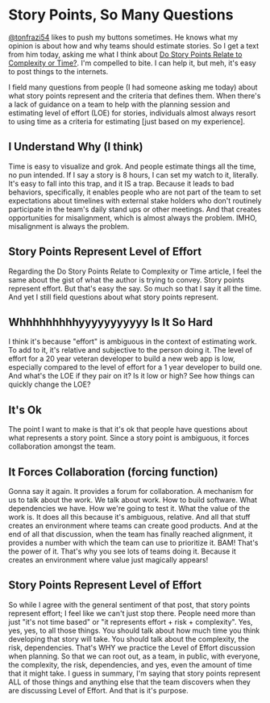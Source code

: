 # Story Points, So Many Questions

[@tonfrazi54](https://twitter.com/tonfrazi54) likes to push my buttons sometimes. He knows what my opinion is about how and why teams should estimate stories. So I get a text from him today, asking me what I think about [Do Story Points Relate to Complexity or Time?](https://www.infoq.com/news/2010/07/story-points-complexity-effort). I'm compelled to bite. I can help it, but meh, it's easy to post things to the internets.

I field many questions from people (I had someone asking me today) about what story points represent and the criteria that defines them. When there's a lack of guidance on a team to help with the planning session and estimating level of effort (LOE) for stories, individuals almost always resort to using time as a criteria for estimating [just based on my experience].

## I Understand Why (I think)

Time is easy to visualize and grok. And people estimate things all the time, no pun intended. If I say a story is 8 hours, I can set my watch to it, literally. It's easy to fall into this trap, and it IS a trap. Because it leads to bad behaviors, specifically, it enables people who are not part of the team to set expectations about timelines with external stake holders who don't routinely participate in the team's daily stand ups or other meetings. And that creates opportunities for misalignment, which is almost always the problem. IMHO, misalignment is always the problem.

## Story Points Represent Level of Effort

Regarding the Do Story Points Relate to Complexity or Time article, I feel the same about the gist of what the author is trying to convey. Story points represent effort. But that's easy the say. So much so that I say it all the time. And yet I still field questions about what story points represent.

## Whhhhhhhhhyyyyyyyyyyy Is It So Hard

I think it's because "effort" is ambiguous in the context of estimating work. To add to it, it's relative and subjective to the person doing it. The level of effort for a 20 year veteran developer to build a new web app is low, especially compared to the level of effort for a 1 year developer to build one. And what's the LOE if they pair on it? Is it low or high? See how things can quickly change the LOE?

## It's Ok

The point I want to make is that it's ok that people have questions about what represents a story point. Since a story point is ambiguous, it forces collaboration amongst the team.

## It Forces Collaboration (forcing function)

Gonna say it again. It provides a forum for collaboration. A mechanism for us to talk about the work. We talk about work. How to build software. What dependencies we have. How we're going to test it. What the value of the work is. It does all this because it's ambiguous, relative. And all that stuff creates an environment where teams can create good products. And at the end of all that discussion, when the team has finally reached alignment, it provides a number with which the team can use to prioritize it. BAM! That's the power of it. That's why you see lots of teams doing it. Because it creates an environment where value just magically appears!

## Story Points Represent Level of Effort

So while I agree with the general sentiment of that post, that story points represent effort; I feel like we can't just stop there. People need more than just "it's not time based" or "it represents effort + risk + complexity". Yes, yes, yes, to all those things. You should talk about how much time you think developing that story will take. You should talk about the complexity, the risk, dependencies. That's WHY we practice the Level of Effort discussion when planning. So that we can root out, as a team, in public, with everyone, the complexity, the risk, dependencies, and yes, even the amount of time that it might take. I guess in summary, I'm saying that story points represent ALL of those things and anything else that the team discovers when they are discussing Level of Effort. And that is it's purpose.

<script server>
    export default {
        layout: './layouts/post.html',
        image: '',
        title: 'Story Points, So Many Questions',
        excerpt: "Tony likes to push my buttons sometimes. He knows what my opinion is about how and why teams should estimate stories. So I get a text from him today, asking me what I think about Do Story Points Relate to Complexity or Time?. I'm compelled to bite. I can help it, but meh, it's easy to post things to the internets.",
        shouldPublish: true,
        uri: '/blug/2016/storypoints-so-many-questions.html',
        tags: ['story', 'points', 'scrum'],
        published: new Date('2016-08-01T16:43:08.111Z')
    }
</script>